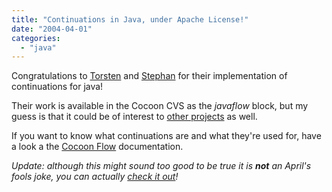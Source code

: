 ```yaml
---
title: "Continuations in Java, under Apache License!"
date: "2004-04-01"
categories: 
  - "java"
---
```


Congratulations to [Torsten](http://vafer.org/blog/tcurdt/archives/000094.html) and [Stephan](http://wiki.cocoondev.org/Wiki.jsp?page=StephanMichels) for their implementation of continuations for java!

Their work is available in the Cocoon CVS as the _javaflow_ block, but my guess is that it could be of interest to [other projects](http://groovy.codehaus.org/) as well.

If you want to know what continuations are and what they're used for, have a look a the [Cocoon Flow](http://wiki.cocoondev.org/Wiki.jsp?page=WhatIsFlow) documentation.

_Update: although this might sound too good to be true it is **not** an April's fools joke, you can actually [check it out](http://cvs.apache.org/viewcvs.cgi/cocoon-2.1/src/blocks/javaflow/java/org/apache/cocoon/components/flow/java/)!_
